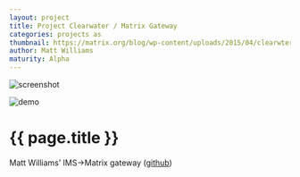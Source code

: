 ```yaml
---
layout: project
title: Project Clearwater / Matrix Gateway
categories: projects as
thumbnail: https://matrix.org/blog/wp-content/uploads/2015/04/clearwter-400x284.jpg
author: Matt Williams
maturity: Alpha
---
```


![screenshot](https://matrix.org/blog/wp-content/uploads/2015/04/clearwter.jpg "{{ page.title }}")

![demo](https://matrix.org/blog/wp-content/uploads/2015/04/projectclearwatermatrixgateway1.jpg "Matt presenting his hack at TADHack London")

# {{ page.title }}
Matt Williams’ IMS->Matrix gateway ([github](https://github.com/matt-williams/sprout/tree/matrix))
